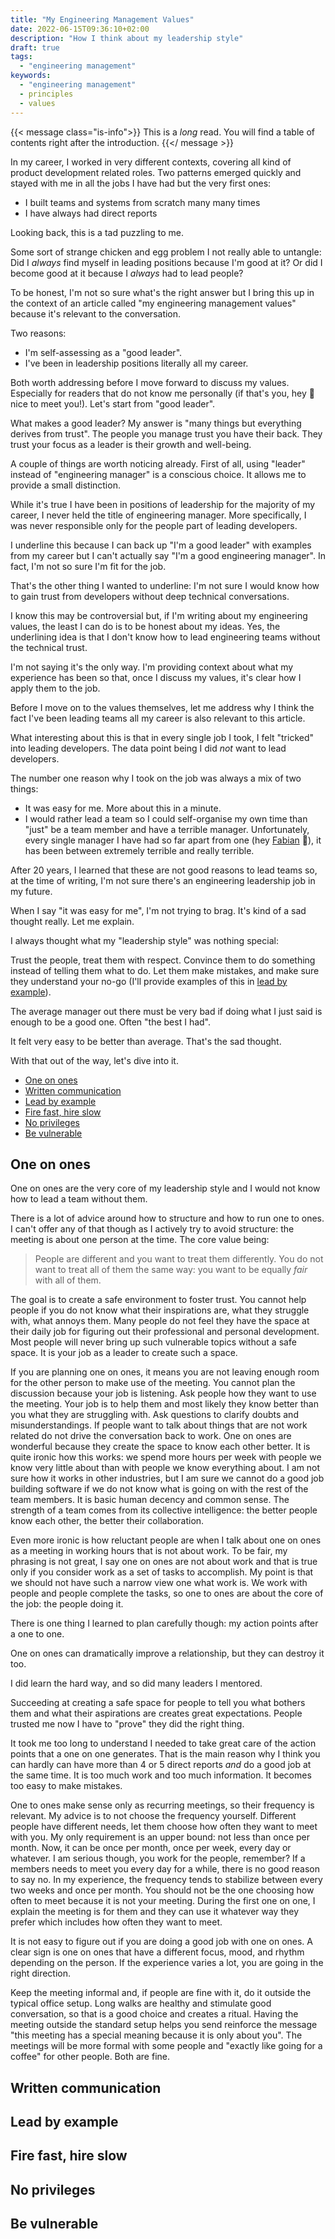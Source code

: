 ```yaml
---
title: "My Engineering Management Values"
date: 2022-06-15T09:36:10+02:00
description: "How I think about my leadership style"
draft: true
tags:
  - "engineering management"
keywords:
  - "engineering management"
  - principles
  - values
---
```


{{< message class="is-info">}} This is a _long_ read. You will find a table of
 contents right after the introduction. {{</ message >}}

In my career, I worked in very different contexts, covering all kind of product
development related roles. Two patterns emerged quickly and stayed with me in
all the jobs I have had but the very first ones:

- I built teams and systems from scratch many many times
- I have always had direct reports

Looking back, this is a tad puzzling to me.

Some sort of strange chicken and egg problem I not really able to untangle: Did
I _always_ find myself in leading positions because I'm good at it? Or did I
become good at it because I _always_ had to lead people?

To be honest, I'm not so sure what's the right answer but I bring this up in the
context of an article called "my engineering management values" because it's
relevant to the conversation.

Two reasons:

- I'm self-assessing as a "good leader".
- I've been in leadership positions literally all my career.

Both worth addressing before I move forward to discuss my values. Especially for
readers that do not know me personally (if that's you, hey 👋 nice to meet
you!). Let's start from "good leader".

What makes a good leader? My answer is "many things but everything derives from
trust". The people you manage trust you have their back. They trust your focus
as a leader is their growth and well-being.

A couple of things are worth noticing already. First of all, using "leader"
instead of "engineering manager" is a conscious choice. It allows me to provide
a small distinction.

While it's true I have been in positions of leadership for the majority of my
career, I never held the title of engineering manager. More specifically, I was
never responsible only for the people part of leading developers.

I underline this because I can back up "I'm a good leader" with examples from my
career but I can't actually say "I'm a good engineering manager". In fact, I'm
not so sure I'm fit for the job.

That's the other thing I wanted to underline: I'm not sure I would know how to
gain trust from developers without deep technical conversations.

I know this may be controversial but, if I'm writing about my engineering
values, the least I can do is to be honest about my ideas. Yes, the underlining
idea is that I don't know how to lead engineering teams without the technical
trust.

I'm not saying it's the only way. I'm providing context about what my experience
has been so that, once I discuss my values, it's clear how I apply them to the
job.

Before I move on to the values themselves, let me address why I think the fact
I've been leading teams all my career is also relevant to this article.

What interesting about this is that in every single job I took, I felt "tricked"
into leading developers. The data point being I did _not_ want to lead developers.

The number one reason why I took on the job was always a mix of two things:

- It was easy for me. More about this in a minute.
- I would rather lead a team so I could self-organise my own time than "just" be
  a team member and have a terrible manager. Unfortunately, every single manager
  I have had so far apart from one (hey
  [Fabian](https://twitter.com/fabiansiegel) 👋), it has been between extremely
  terrible and really terrible.

After 20 years, I learned that these are not good reasons to lead teams so, at
the time of writing, I'm not sure there's an engineering leadership job in my
future.

When I say "it was easy for me", I'm not trying to brag. It's kind of a sad
thought really. Let me explain.

I always thought what my "leadership style" was nothing special:

Trust the people, treat them with respect. Convince them to do something instead
of telling them what to do. Let them make mistakes, and make sure they
understand your no-go (I'll provide examples of this in [lead by
example](#lead-by-example)).

The average manager out there must be very bad if doing what I just said is
enough to be a good one. Often "the best I had".

It felt very easy to be better than average. That's the sad thought.

With that out of the way, let's dive into it.

- [One on ones](#one-on-ones)
- [Written communication](#written-communication)
- [Lead by example](#lead-by-example)
- [Fire fast, hire slow](#fire-fast-hire-slow)
- [No privileges](#no-privileges)
- [Be vulnerable](#be-vulnerable)

## One on ones

One on ones are the very core of my leadership style and I would not know how to
lead a team without them.

There is a lot of advice around how to structure and how to run one to ones. I
can't offer any of that though as I actively try to avoid structure: the meeting
is about one person at the time. The core value being:

> People are different and you want to treat them differently. You do not want
> to treat all of them the same way: you want to be equally _fair_ with all of
> them.

The goal is to create a safe environment to foster trust. You cannot help people
if you do not know what their inspirations are, what they struggle with, what
annoys them. Many people do not feel they have the space at their daily job for
figuring out their professional and personal development. Most people will never
bring up such vulnerable topics without a safe space. It is your job as a leader
to create such a space.

If you are planning one on ones, it means you are not leaving enough room for
the other person to make use of the meeting. You cannot plan the discussion
because your job is listening. Ask people how they want to use the meeting. Your
job is to help them and most likely they know better than you what they are
struggling with. Ask questions to clarify doubts and misunderstandings. If
people want to talk about things that are not work related do not drive the
conversation back to work. One on ones are wonderful because they create the
space to know each other better. It is quite ironic how this works: we spend
more hours per week with people we know very little about than with people we
know everything about. I am not sure how it works in other industries, but I am
sure we cannot do a good job building software if we do not know what is going
on with the rest of the team members. It is basic human decency and common
sense. The strength of a team comes from its collective intelligence: the better
people know each other, the better their collaboration.

Even more ironic is how reluctant people are when I talk about one on ones as a
meeting in working hours that is not about work. To be fair, my phrasing is not
great, I say one on ones are not about work and that is true only if you
consider work as a set of tasks to accomplish. My point is that we should not
have such a narrow view one what work is. We work with people and people
complete the tasks, so one to ones are about the core of the job: the people
doing it.

There is one thing I learned to plan carefully though: my action points after a
one to one.

One on ones can dramatically improve a relationship, but they can destroy it
too.

I did learn the hard way, and so did many leaders I mentored.

Succeeding at creating a safe space for people to tell you what bothers them and
what their aspirations are creates great expectations. People trusted me now I
have to "prove" they did the right thing.

It took me too long to understand I needed to take great care of the action
points that a one on one generates. That is the main reason why I think you can
hardly can have more than 4 or 5 direct reports _and_ do a good job at the same
time. It is too much work and too much information. It becomes too easy to make
mistakes.

One to ones make sense only as recurring meetings, so their frequency is
relevant. My advice is to not choose the frequency yourself. Different people
have different needs, let them choose how often they want to meet with you. My
only requirement is an upper bound: not less than once per month. Now, it can be
once per month, once per week, every day or whatever. I am serious though, you
work for the people, remember? If a members needs to meet you every day for a
while, there is no good reason to say no. In my experience, the frequency tends
to stabilize between every two weeks and once per month. You should not be the
one choosing how often to meet because it is not your meeting. During the first
one on one, I explain the meeting is for them and they can use it whatever way
they prefer which includes how often they want to meet.

It is not easy to figure out if you are doing a good job with one on ones. A
clear sign is one on ones that have a different focus, mood, and rhythm
depending on the person. If the experience varies a lot, you are going in the
right direction.

Keep the meeting informal and, if people are fine with it, do it outside the
typical office setup. Long walks are healthy and stimulate good conversation, so
that is a good choice and creates a ritual. Having the meeting outside the
standard setup helps you send reinforce the message "this meeting has a special
meaning because it is only about you". The meetings will be more formal with
some people and "exactly like going for a coffee" for other people. Both are
fine.

## Written communication
## Lead by example
## Fire fast, hire slow
## No privileges
## Be vulnerable